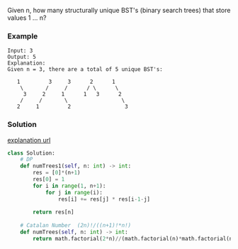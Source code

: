 Given n, how many structurally unique BST's (binary search trees) that store values 1 ... n?

### Example
```
Input: 3
Output: 5
Explanation:
Given n = 3, there are a total of 5 unique BST's:

   1         3     3      2      1
    \       /     /      / \      \
     3     2     1      1   3      2
    /     /       \                 \
   2     1         2                 3
```

### Solution
[explanation url](https://leetcode.com/problems/unique-binary-search-trees/discuss/31666/DP-Solution-in-6-lines-with-explanation.-F(i-n)-G(i-1)-*-G(n-i))
```python
class Solution:
    # DP
    def numTrees1(self, n: int) -> int:
        res = [0]*(n+1)
        res[0] = 1
        for i in range(1, n+1):
            for j in range(i):
                res[i] += res[j] * res[i-1-j]
                
        return res[n]
        
    # Catalan Number  (2n)!/((n+1)!*n!) 
    def numTrees(self, n: int) -> int:
        return math.factorial(2*n)//(math.factorial(n)*math.factorial(n+1))
```